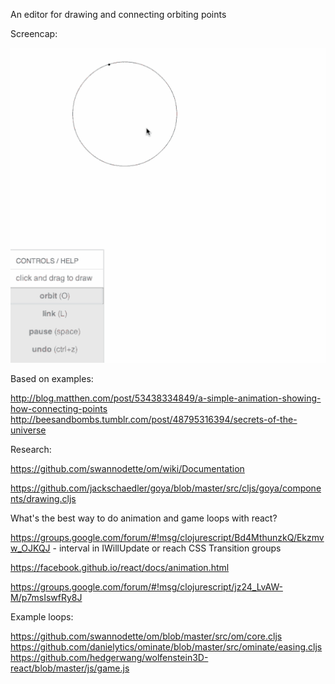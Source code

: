 An editor for drawing and connecting orbiting points

Screencap:

![screencap](screencap.gif?raw=true "demo screen capture")

Based on examples:

http://blog.matthen.com/post/53438334849/a-simple-animation-showing-how-connecting-points
http://beesandbombs.tumblr.com/post/48795316394/secrets-of-the-universe


Research:

https://github.com/swannodette/om/wiki/Documentation

https://github.com/jackschaedler/goya/blob/master/src/cljs/goya/components/drawing.cljs


What's the best way to do animation and game loops with react?

https://groups.google.com/forum/#!msg/clojurescript/Bd4MthunzkQ/Ekzmvw_OJKQJ - interval in IWillUpdate or reach CSS Transition groups

https://facebook.github.io/react/docs/animation.html

https://groups.google.com/forum/#!msg/clojurescript/jz24_LvAW-M/p7msIswfRy8J


Example loops:

https://github.com/swannodette/om/blob/master/src/om/core.cljs
https://github.com/danielytics/ominate/blob/master/src/ominate/easing.cljs
https://github.com/hedgerwang/wolfenstein3D-react/blob/master/js/game.js
